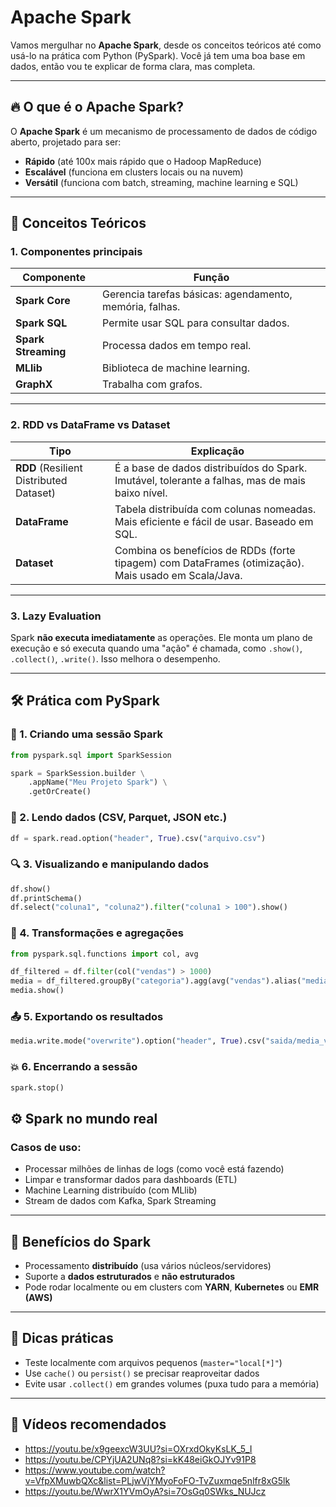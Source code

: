 # Apache Spark

Vamos mergulhar no **Apache Spark**, desde os conceitos teóricos até como usá-lo na prática com Python (PySpark). Você já tem uma boa base em dados, então vou te explicar de forma clara, mas completa.

---

## 🔥 O que é o Apache Spark?

O **Apache Spark** é um mecanismo de processamento de dados de código aberto, projetado para ser:

- **Rápido** (até 100x mais rápido que o Hadoop MapReduce)
- **Escalável** (funciona em clusters locais ou na nuvem)
- **Versátil** (funciona com batch, streaming, machine learning e SQL)

---

## 🧠 Conceitos Teóricos

### 1. **Componentes principais**

| Componente      | Função                                            |
| --------------- | ------------------------------------------------ |
| **Spark Core**  | Gerencia tarefas básicas: agendamento, memória, falhas. |
| **Spark SQL**   | Permite usar SQL para consultar dados.           |
| **Spark Streaming** | Processa dados em tempo real.                   |
| **MLlib**       | Biblioteca de machine learning.                   |
| **GraphX**      | Trabalha com grafos.                              |

---

### 2. **RDD vs DataFrame vs Dataset**

| Tipo                  | Explicação                                                                                 |
| --------------------- | ----------------------------------------------------------------------------------------- |
| **RDD** (Resilient Distributed Dataset) | É a base de dados distribuídos do Spark. Imutável, tolerante a falhas, mas de mais baixo nível. |
| **DataFrame**          | Tabela distribuída com colunas nomeadas. Mais eficiente e fácil de usar. Baseado em SQL.   |
| **Dataset**            | Combina os benefícios de RDDs (forte tipagem) com DataFrames (otimização). Mais usado em Scala/Java. |

---

### 3. **Lazy Evaluation**

Spark **não executa imediatamente** as operações. Ele monta um plano de execução e só executa quando uma "ação" é chamada, como `.show()`, `.collect()`, `.write()`. Isso melhora o desempenho.

---

## 🛠️ Prática com PySpark

### 🧱 1. Criando uma sessão Spark

```python
from pyspark.sql import SparkSession

spark = SparkSession.builder \
    .appName("Meu Projeto Spark") \
    .getOrCreate()
```


###  📂 2. Lendo dados (CSV, Parquet, JSON etc.)

```python
df = spark.read.option("header", True).csv("arquivo.csv")
```

### 🔍 3. Visualizando e manipulando dados

```python
df.show()
df.printSchema()
df.select("coluna1", "coluna2").filter("coluna1 > 100").show()
```

### 🧪 4. Transformações e agregações

```python
from pyspark.sql.functions import col, avg

df_filtered = df.filter(col("vendas") > 1000)
media = df_filtered.groupBy("categoria").agg(avg("vendas").alias("media_vendas"))
media.show()
```

### 📤 5. Exportando os resultados

```python
media.write.mode("overwrite").option("header", True).csv("saida/media_vendas")
```

### 💥 6. Encerrando a sessão

```python
spark.stop()
```

## ⚙️ Spark no mundo real

### Casos de uso:

- Processar milhões de linhas de logs (como você está fazendo)
- Limpar e transformar dados para dashboards (ETL)
- Machine Learning distribuído (com MLlib)
- Stream de dados com Kafka, Spark Streaming

---

## 🧠 Benefícios do Spark

- Processamento **distribuído** (usa vários núcleos/servidores)
- Suporte a **dados estruturados** e **não estruturados**
- Pode rodar localmente ou em clusters com **YARN**, **Kubernetes** ou **EMR (AWS)**

---

## 📌 Dicas práticas

- Teste localmente com arquivos pequenos (`master="local[*]"`)
- Use `cache()` ou `persist()` se precisar reaproveitar dados
- Evite usar `.collect()` em grandes volumes (puxa tudo para a memória)

---

## 🎥 Vídeos recomendados

- https://youtu.be/x9geexcW3UU?si=OXrxdOkyKsLK_5_I  
- https://youtu.be/CPYjUA2UNq8?si=kK48eiGkOJYv91P8  
- https://www.youtube.com/watch?v=VfpXMuwbQXc&list=PLjwVjYMyoFoFO-TvZuxmqe5nlfr8xG5lk  
- https://youtu.be/WwrX1YVmOyA?si=7OsGq0SWks_NUJcz  
